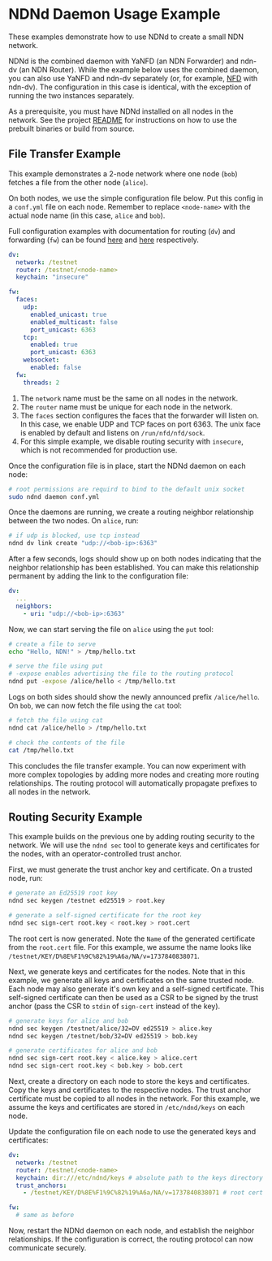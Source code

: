 # NDNd Daemon Usage Example

These examples demonstrate how to use NDNd to create a small NDN network.

NDNd is the combined daemon with YaNFD (an NDN Forwarder) and ndn-dv (an NDN Router). While the example below uses the combined daemon, you can also use YaNFD and ndn-dv separately (or, for example, [NFD](https://github.com/named-data/NFD) with ndn-dv). The configuration in this case is identical, with the exception of running the two instances separately.

As a prerequisite, you must have NDNd installed on all nodes in the network. See the project [README](https://github.com/named-data/ndnd) for instructions on how to use the prebuilt binaries or build from source.

## File Transfer Example

This example demonstrates a 2-node network where one node (`bob`) fetches a file from the other node (`alice`).

On both nodes, we use the simple configuration file below. Put this config in a `conf.yml` file on each node. Remember to replace `<node-name>` with the actual node name (in this case, `alice` and `bob`).

Full configuration examples with documentation for routing (`dv`) and forwarding (`fw`) can be found [here](../dv/dv.sample.yml) and [here](../fw/yanfd.sample.yml) respectively.

```yaml
dv:
  network: /testnet
  router: /testnet/<node-name>
  keychain: "insecure"

fw:
  faces:
    udp:
      enabled_unicast: true
      enabled_multicast: false
      port_unicast: 6363
    tcp:
      enabled: true
      port_unicast: 6363
    websocket:
      enabled: false
  fw:
    threads: 2
```

1. The `network` name must be the same on all nodes in the network.
2. The `router` name must be unique for each node in the network.
3. The `faces` section configures the faces that the forwarder will listen on. In this case, we enable UDP and TCP faces on port 6363. The unix face is enabled by default and listens on `/run/nfd/nfd/sock`.
4. For this simple example, we disable routing security with `insecure`, which is not recommended for production use.

Once the configuration file is in place, start the NDNd daemon on each node:

```sh
# root permissions are requird to bind to the default unix socket
sudo ndnd daemon conf.yml
```

Once the daemons are running, we create a routing neighbor relationship between the two nodes. On `alice`, run:

```sh
# if udp is blocked, use tcp instead
ndnd dv link create "udp://<bob-ip>:6363"
```

After a few seconds, logs should show up on both nodes indicating that the neighbor relationship has been established.
You can make this relationship permanent by adding the link to the configuration file:

```yaml
dv:
  ...
  neighbors:
    - uri: "udp://<bob-ip>:6363"
```

Now, we can start serving the file on `alice` using the `put` tool:

```sh
# create a file to serve
echo "Hello, NDN!" > /tmp/hello.txt

# serve the file using put
# -expose enables advertising the file to the routing protocol
ndnd put -expose /alice/hello < /tmp/hello.txt
```

Logs on both sides should show the newly announced prefix `/alice/hello`.
On `bob`, we can now fetch the file using the `cat` tool:

```sh
# fetch the file using cat
ndnd cat /alice/hello > /tmp/hello.txt

# check the contents of the file
cat /tmp/hello.txt
```

This concludes the file transfer example. You can now experiment with more complex topologies by adding more nodes and creating more routing relationships. The routing protocol will automatically propagate prefixes to all nodes in the network.

## Routing Security Example

This example builds on the previous one by adding routing security to the network. We will use the `ndnd sec` tool to generate keys and certificates for the nodes, with an operator-controlled trust anchor.

First, we must generate the trust anchor key and certificate. On a trusted node, run:

```sh
# generate an Ed25519 root key
ndnd sec keygen /testnet ed25519 > root.key

# generate a self-signed certificate for the root key
ndnd sec sign-cert root.key < root.key > root.cert
```

The root cert is now generated. Note the `Name` of the generated certificate from the `root.cert` file. For this example, we assume the name looks like `/testnet/KEY/D%8E%F1%9C%82%19%A6a/NA/v=1737840838071`.

Next, we generate keys and certificates for the nodes. Note that in this example, we generate all keys and certificates on the same trusted node. Each node may also generate it's own key and a self-signed certificate. This self-signed certificate can then be used as a CSR to be signed by the trust anchor (pass the CSR to `stdin` of `sign-cert` instead of the key).

```sh
# generate keys for alice and bob
ndnd sec keygen /testnet/alice/32=DV ed25519 > alice.key
ndnd sec keygen /testnet/bob/32=DV ed25519 > bob.key

# generate certificates for alice and bob
ndnd sec sign-cert root.key < alice.key > alice.cert
ndnd sec sign-cert root.key < bob.key > bob.cert
```

Next, create a directory on each node to store the keys and certificates.
Copy the keys and certificates to the respective nodes.
The trust anchor certificate must be copied to all nodes in the network.
For this example, we assume the keys and certificates are stored in `/etc/ndnd/keys` on each node.

Update the configuration file on each node to use the generated keys and certificates:

```yaml
dv:
  network: /testnet
  router: /testnet/<node-name>
  keychain: dir:///etc/ndnd/keys # absolute path to the keys directory
  trust_anchors:
    - /testnet/KEY/D%8E%F1%9C%82%19%A6a/NA/v=1737840838071 # root cert name

fw:
  # same as before
```

Now, restart the NDNd daemon on each node, and establish the neighbor relationships. If the configuration is correct, the routing protocol can now communicate securely.
